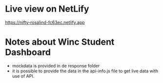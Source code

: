 # Live view on NetLify
https://nifty-rosalind-fc63ec.netlify.app

# Notes about Winc Student Dashboard

- mockdata is provided in de response folder
- it is possible to provide the data in the api-info.js file to get live data with use of API.

